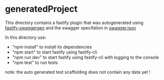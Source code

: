 # generatedProject

This directory contains a fastify plugin that was autogenerated using 
[fastify-swaggergen](https://github.com/seriousme/fastify-swaggergen) and 
the swagger specifation in [swagger.json](swagger.json)

In this directory use:
+ "npm install" to install its dependencies
+ "npm start" to start fastify using fastify-cli
+ "npm run dev" to start fastify using fastify-cli with logging to the console
+ "npm test" to run tests

note: the auto generated test scaffolding does not contain any data yet !

